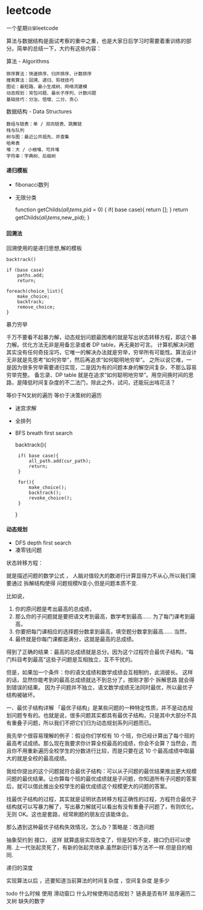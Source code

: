 # leetcode

一个星期`日穿`leetcode


算法与数据结构是面试考察的重中之重，也是大家日后学习时需要着重训练的部分。简单的总结一下，大约有这些内容：

算法 - Algorithms

    排序算法：快速排序、归并排序、计数排序
    搜索算法：回溯、递归、剪枝技巧
    图论：最短路、最小生成树、网络流建模
    动态规划：背包问题、最长子序列、计数问题
    基础技巧：分治、倍增、二分、贪心
    
数据结构 - Data Structures

    数组与链表：单 / 双向链表、跳舞链
    栈与队列
    树与图：最近公共祖先、并查集
    哈希表
    堆：大 / 小根堆、可并堆
    字符串：字典树、后缀树



#### 递归模板

 - fibonacci数列
 - 无限分类


	function getChilds($all_items,$pid = 0)
	{
		if( base case){
			return [];
		}
		return getChilds($all_items,$new_pid);
	}


#### 回溯法

回溯使用的是递归思想,解的模板

    backtrack()
    
    if (base case) 
        paths.add;
        return;
    
    foreach(choice_list){
        make_choice;
        backtrack;
        remove_choice;
    }
    
暴力穷举

千万不要看不起暴力解，动态规划问题最困难的就是写出状态转移方程，即这个暴力解。优化方法无非是用备忘录或者 DP table，再无奥妙可言。
计算机解决问题其实没有任何奇技淫巧，它唯一的解决办法就是穷举，穷举所有可能性。算法设计无非就是先思考“如何穷举”，然后再追求“如何聪明地穷举”。
之所以说它难，一是因为很多穷举需要递归实现，二是因为有的问题本身的解空间复杂，不那么容易穷举完整。
备忘录、DP table 就是在追求“如何聪明地穷举”。用空间换时间的思路，是降低时间复杂度的不二法门，除此之外，试问，还能玩出啥花活？

等价于N叉树的遍历
等价于决策树的遍历

 - 迷宫求解
 - 全排列
 - BFS breath first search


	backtrack(){

		if( base case){
			all_path.add(cur_path);
			return;
		}

		for(){
			make_choice();
			backtrack();
			revoke_choice();
		}

	}


#### 动态规划

 - DFS depth first search
 - 凑零钱问题 

状态转移方程：

就是描述问题的数学公式 ， 人脑对值较大的数进行计算显得力不从心,所以我们需要通过 拆解结构使得 问题规模N变小,但是问题本质不变.	

比如说，

 1. 你的原问题是考出最高的总成绩，
 1. 那么你的子问题就是要把语文考到最高，数学考到最高…… 为了每门课考到最高，
 1. 你要把每门课相应的选择题分数拿到最高，填空题分数拿到最高…… 当然，
 1. 最终就是你每门课都是满分，这就是最高的总成绩。

得到了正确的结果：最高的总成绩就是总分。因为这个过程符合最优子结构，“每门科目考到最高”这些子问题是互相独立，互不干扰的。

但是，如果加一个条件：你的语文成绩和数学成绩会互相制约，此消彼长。
这样的话，显然你能考到的最高总成绩就达不到总分了，按刚才那个 拆解思路 就会得到错误的结果。
因为子问题并不独立，语文数学成绩无法同时最优，所以最优子结构被破坏。

一、最优子结构详解
「最优子结构」是某些问题的一种特定性质，并不是动态规划问题专有的。也就是说，很多问题其实都具有最优子结构，只是其中大部分不具有重叠子问题，所以我们不把它们归为动态规划系列问题而已。

我先举个很容易理解的例子：假设你们学校有 10 个班，你已经计算出了每个班的最高考试成绩。那么现在我要求你计算全校最高的成绩，你会不会算？当然会，而且你不用重新遍历全校学生的分数进行比较，而是只要在这 10 个最高成绩中取最大的就是全校的最高成绩。

我给你提出的这个问题就符合最优子结构：可以从子问题的最优结果推出更大规模问题的最优结果。让你算每个班的最优成绩就是子问题，你知道所有子问题的答案后，就可以借此推出全校学生的最优成绩这个规模更大的问题的答案。

找最优子结构的过程，其实就是证明状态转移方程正确性的过程，方程符合最优子结构就可以写暴力解了，写出暴力解就可以看出有没有重叠子问题了，有则优化，无则 OK。这也是套路，经常刷题的朋友应该能体会。

那么遇到这种最优子结构失效情况，怎么办？策略是：改造问题

抽象契约到 接口， 这样 就算底层实现改变了，但是契约不变，接口仍旧可以使用.
上一代张起灵死了，有新的张起灵继承.虽然新旧行事方法不一样.但是目的相同.


递归的深度

实现算法以后 ，还要知道当前算法的时间复杂度 ，空间复杂度 是多少 

todo 什么时候 使用 滑动窗口 什么时候使用动态规划？
链表是否有环
层序遍历二叉树
缺失的数字


